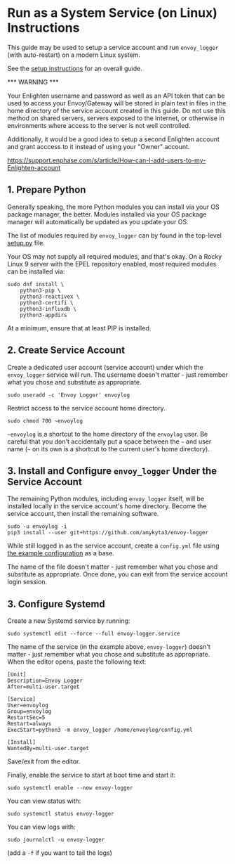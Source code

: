 # Run as a System Service (on Linux) Instructions

This guide may be used to setup a service account and run `envoy_logger` (with
auto-restart) on a modern Linux system.

See the [setup instructions](https://github.com/amykyta3/envoy-logger/blob/main/docs/Setup-Instructions.md)
for an overall guide.

*** WARNING ***

Your Enlighten username and password as well as an API token that can be used to
access your Envoy/Gateway will be stored in plain text in files in the home
directory of the service account created in this guide.  Do not use this method
on shared servers, servers exposed to the Internet, or otherwise in environments
where access to the server is not well controlled.

Additionally, it would be a good idea to setup a second Enlighten account and
grant acccess to it instead of using your "Owner" account.

https://support.enphase.com/s/article/How-can-I-add-users-to-my-Enlighten-account

## 1. Prepare Python

Generally speaking, the more Python modules you can install via your OS package
manager, the better.  Modules installed via your OS package manager will
automatically be updated as you update your OS.

The list of modules required by `envoy_logger` can by found in the top-level
[setup.py](https://github.com/amykyta3/envoy-logger/blob/main/setup.py) file.

Your OS may not supply all required modules, and that's okay.  On a Rocky Linux
9 server with the EPEL repository enabled, most required modules can be
installed via:

    sudo dnf install \
        python3-pip \
        python3-reactivex \
        python3-certifi \
        python3-influxdb \
        python3-appdirs

At a minimum, ensure that at least PIP is installed.

## 2. Create Service Account

Create a dedicated user account (service account) under which the `envoy_logger`
service will run.  The username doesn't matter - just remember what you chose
and substitute as appropriate.

    sudo useradd -c 'Envoy Logger' envoylog

Restrict access to the service account home directory.

    sudo chmod 700 ~envoylog

`~envoylog` is a shortcut to the home directory of the `envoylog` user.  Be
careful that you don't accidentally put a space between the `~` and user name
(`~` on its own is a shortcut to the current user's home directory).

## 3. Install and Configure `envoy_logger` Under the Service Account

The remaining Python modules, including `envoy_logger` itself, will be installed
locally in the service account's home directory.  Become the service account,
then install the remaining software.

    sudo -u envoylog -i
    pip3 install --user git+https://github.com/amykyta3/envoy-logger

While still logged in as the service account, create a `config.yml` file using
[the example configuration](https://github.com/amykyta3/envoy-logger/blob/main/docs/examples/cfg.yaml)
as a base.

The name of the file doesn't matter - just remember what you chose and
substitute as appropriate.  Once done, you can exit from the service account
login session.

## 3. Configure Systemd

Create a new Systemd service by running:

    sudo systemctl edit --force --full envoy-logger.service

The name of the service (in the example above, `envoy-logger`) doesn't matter -
just remember what you chose and substitute as appropriate.  When the editor
opens, paste the following text:

    [Unit]
    Description=Envoy Logger
    After=multi-user.target

    [Service]
    User=envoylog
    Group=envoylog
    RestartSec=5
    Restart=always
    ExecStart=python3 -m envoy_logger /home/envoylog/config.yml

    [Install]
    WantedBy=multi-user.target

Save/exit from the editor.

Finally, enable the service to start at boot time and start it:

    sudo systemctl enable --now envoy-logger

You can view status with:

    sudo systemctl status envoy-logger

You can view logs with:

    sudo journalctl -u envoy-logger

(add a `-f` if you want to tail the logs)
